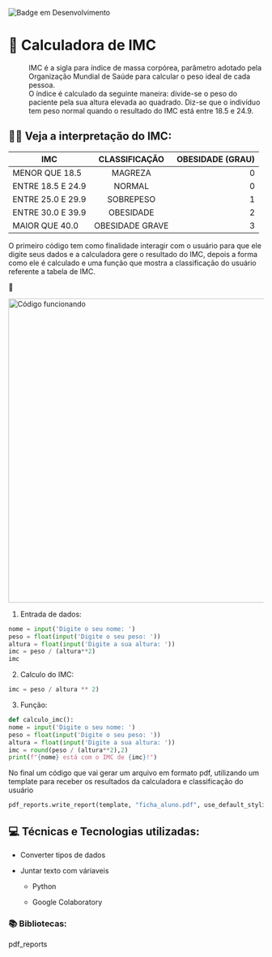 ![Badge em Desenvolvimento](http://img.shields.io/static/v1?label=STATUS&message=EM%20DESENVOLVIMENTO&color=GREEN&style=for-the-badge)
# :abacus: Calculadora de IMC
<dl>
<dd>IMC é a sigla para índice de massa corpórea, parâmetro adotado pela Organização Mundial de Saúde para calcular o peso ideal de cada pessoa.</dd>
<dd>O índice é calculado da seguinte maneira: divide-se o peso do paciente pela sua altura elevada ao quadrado. Diz-se que o indivíduo tem peso normal quando o resultado do IMC está entre 18.5 e 24.9.</dd>
</dl>
	
## :weight_lifting_man: Veja a interpretação do IMC:

| IMC			          | CLASSIFICAÇÃO			| OBESIDADE (GRAU)|
|-------------------|:-----------------:|----------------:|
|MENOR QUE 18.5		  |  MAGREZA			    | 0|
|ENTRE 18.5 E 24.9	|  NORMAL				    | 0|
|ENTRE 25.0 E 29.9	|  SOBREPESO			  |	1|
|ENTRE 30.0 E 39.9		|  OBESIDADE			  |	2|
|MAIOR QUE 40.0			    |  OBESIDADE GRAVE	|	3|

O primeiro código tem como finalidade interagir com o usuário para que ele digite seus dados e a calculadora gere o resultado do IMC, depois a forma como ele é calculado e uma função que mostra a classificação do usuário referente a tabela de IMC.

:movie_camera:

<img src=".\Animação.gif" alt="Código funcionando" width="600px" heidth="400px">

1.	Entrada de dados:
````python
nome = input('Digite o seu nome: ')
peso = float(input('Digite o seu peso: '))
altura = float(input('Digite a sua altura: '))
imc = peso / (altura**2)
imc
````
2.	Calculo do IMC:
````python
imc = peso / altura ** 2)
````

3.	Função:
````python
def calculo_imc():
nome = input('Digite o seu nome: ')
peso = float(input('Digite o seu peso: '))
altura = float(input('Digite a sua altura: '))
imc = round(peso / (altura**2),2)
print(f"{nome} está com o IMC de {imc}!")
````


No final um código que vai gerar um arquivo em formato pdf, utilizando um template para receber os resultados da calculadora e classificação do usuário

````python
pdf_reports.write_report(template, "ficha_aluno.pdf", use_default_styling=False)
````

## :computer: Técnicas e Tecnologias utilizadas:
- Converter tipos de dados
- Juntar texto com váriaveis

 	- Python
	
	- Google Colaboratory

### :books:  Bibliotecas:
pdf_reports



